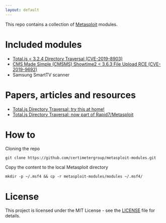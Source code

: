 ```yaml
---
layout: default
---
```


This repo contains a collection of [Metasploit](https://www.metasploit.com/) modules.

# Included modules

* [Total.js < 3.2.4 Directory Traversal (CVE-2019-8903)](./totaljs_traversal.html)
* [CMS Made Simple (CMSMS) Showtime2 < 3.6.3 File Upload RCE (CVE-2019-9692)](./cmsms_showtime2_rce.html)
* Samsung SmartTV scanner

# Papers, articles and resources

* [Total.js Directory Traversal: try this at home!](./totaljs-directory-traversal-try-this-at-home.html)
* [Total.js Directory Traversal: now part of Rapid7/Metasploit](https://blog.rapid7.com/2019/03/15/metasploit-wrap-up-8/)

# How to

Cloning the repo

```
git clone https://github.com/certimetergroup/metasploit-modules.git
```

Copy the content to the local Metasploit directory

```
mkdir -p ~/.msf4 && cp -r metasploit-modules/modules ~/.msf4/
```

# License

This project is licensed under the MIT License - see the [LICENSE](LICENSE) file for details.